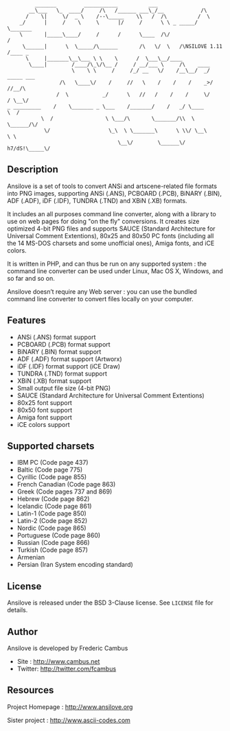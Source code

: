 	         _______         ___________          ___
	       __\___   \_  ____/     /\   /______ ___\_/__            /\
	      /    \|     \/  _ \    /--\_____    \\   /  /\          /  \
	    _/      |     /    \     \      |/     /      \ \ _ _____/    \_______
	    \       |_____\____/     /      /      \____  /\/                    /
	     \______|      \  \_____/\______       /\   \/  \   /\NSILOVE 1.11  /____ _
	      \     |_______\__\___ \ \    \      /  \___\__/____
	       \____|        /____/\_\/\__ /     / __/___ \     /\    ____
	                     \    \ \     /     /_/ __   \/    /__\__/  _/ _____ ___
	                 /\   \____\/    /     //   \    /    /    /    _>/    //__/\
	                /  \           _/      \   //   /    /    /     \/    / \__\/
	_ _________    /    \_______ _ \___    /_______/    /   _/ \____      \  /
	           \  /                 \ \___/\       \_______/\\  \  \______/\/
	            \/                   \_\  \ \_______\      \ \\/ \__\     \ \
	                                    \__\/        \______\/ h7/dS!\_____\/

## Description

Ansilove is a set of tools to convert ANSi and artscene-related file formats
into PNG images, supporting ANSi (.ANS), PCBOARD (.PCB), BiNARY (.BIN), ADF
(.ADF), iDF (.IDF), TUNDRA (.TND) and XBiN (.XB) formats.

It includes an all purposes command line converter, along with a library to
use on web pages for doing "on the fly" conversions. It creates size optimized
4-bit PNG files and supports SAUCE (Standard Architecture for Universal Comment
Extentions), 80x25 and 80x50 PC fonts (including all the 14 MS-DOS charsets
and some unofficial ones), Amiga fonts, and iCE colors.

It is written in PHP, and can thus be run on any supported system : the
command line converter can be used under Linux, Mac OS X, Windows, and so
far and so on.

Ansilove doesn’t require any Web server : you can use the bundled command
line converter to convert files locally on your computer.

## Features

- ANSi (.ANS) format support
- PCBOARD (.PCB) format support
- BiNARY (.BIN) format support
- ADF (.ADF) format support (Artworx)
- iDF (.IDF) format support (iCE Draw)
- TUNDRA (.TND) format support
- XBiN (.XB) format support
- Small output file size (4-bit PNG)
- SAUCE (Standard Architecture for Universal Comment Extentions)
- 80x25 font support
- 80x50 font support
- Amiga font support
- iCE colors support

## Supported charsets

- IBM PC (Code page 437)
- Baltic (Code page 775)
- Cyrillic (Code page 855)
- French Canadian (Code page 863)
- Greek (Code pages 737 and 869)
- Hebrew (Code page 862)
- Icelandic (Code page 861)
- Latin-1 (Code page 850)
- Latin-2 (Code page 852)
- Nordic (Code page 865)
- Portuguese (Code page 860)
- Russian (Code page 866)
- Turkish (Code page 857)
- Armenian
- Persian (Iran System encoding standard)

## License

Ansilove is released under the BSD 3-Clause license. See `LICENSE` file for details.

## Author

Ansilove is developed by Frederic Cambus

- Site : http://www.cambus.net
- Twitter: http://twitter.com/fcambus

## Resources

Project Homepage : http://www.ansilove.org

Sister project : http://www.ascii-codes.com
